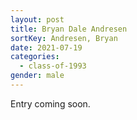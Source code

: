 ```yaml
---
layout: post
title: Bryan Dale Andresen
sortKey: Andresen, Bryan
date: 2021-07-19
categories:
  - class-of-1993
gender: male
---
```

E﻿ntry coming soon.